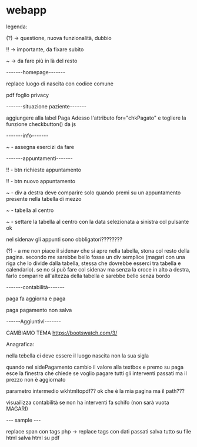 # webapp
legenda:

(?) -> questione, nuova funzionalità, dubbio

!! -> importante, da fixare subito

~ -> da fare più in là del resto

-------homepage-------

replace luogo di nascita con codice comune

pdf foglio privacy


-------situazione paziente-------

aggiungere alla label Paga Adesso l'attributo for="chkPagato" e togliere la funzione checkbutton() da js

-------info-------

~ - assegna esercizi da fare

-------appuntamenti-------

!! - btn richieste appuntamento

!! - btn nuovo appuntamento

~ - div a destra deve comparire solo quando premi su un appuntamento presente nella tabella di mezzo

~ - tabella al centro

~ - settare la tabella al centro con la data selezionata a sinistra col pulsante ok

nel sidenav gli appunti sono obbligatori????????

(?) - a me non piace il sidenav che si apre nella tabella, stona col resto della pagina. secondo me sarebbe bello fosse un div semplice (magari con una riga che lo divide dalla tabella, stessa che dovrebbe esserci
tra tabella e calendario). se no si può fare col sidenav ma senza la croce in alto a destra, farlo comparire all'altezza della tabella e sarebbe bello senza bordo


-------contabilità-------

paga fa aggiorna e paga

paga pagamento non salva

------Aggiuntivi-------

CAMBIAMO TEMA https://bootswatch.com/3/

Anagrafica:

nella tebella ci deve essere il luogo nascita non la sua sigla

quando nel sidePagamento cambio il valore alla textbox e premo su paga esce la finestra che chiede se voglio pagare tutti gli interventi passati ma il prezzo non è aggiornato

parametro intermedio wkhtmltopdf?? ok che è la mia pagina ma il path???

visuailizza contabilità se non ha interventi fa schifo (non sarà vuota MAGARI)

--- sample ---

replace span con tags 
php -> replace tags con dati passati
salva tutto su file html
salva html su pdf
